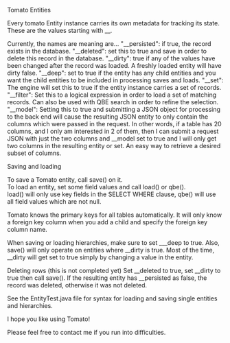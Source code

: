 
Tomato Entities

Every tomato Entity instance carries its own metadata for tracking its state.  These are the values starting with __.

Currently, the names are meaning are...
"__persisted": if true, the record exists in the database.
"__deleted": set this to true and save in order to delete this record in the database.
"__dirty": true if any of the values have been changed after the record was loaded.  A freshly loaded entity will have dirty false.
"__deep": set to true if the entity has any child entities and you want the child entities to be included in processing saves and loads.
"__set": The engine will set this to true if the entity instance carries a set of records.
"__filter": Set this to a logical expression in order to load a set of matching records.  Can also be used with QBE search in order to refine the selection.
"__model": Setting this to true and submitting a JSON object for processing to the back end will cause the resulting JSON entity to only contain the columns which were 
passed in the request.  In other words, if a table has 20 columns, and I only am interested in 2 of them, then I can submit a request JSON with just the two columns and __model set to true and I 
will only get two columns in the resulting entity or set.  An easy way to retrieve a desired subset of columns.

Saving and loading

To save a Tomato entity, call save() on it.  
To load an entity, set some field values and call load() or qbe().  
load() will only use key fields in the SELECT WHERE clause, qbe() will use all field values which are not null.

Tomato knows the primary keys for all tables automatically.  It will only know a foreign key column when you add a child and specify the foreign key column name.

When saving or loading hierarchies, make sure to set ___deep to true.  Also, save() will only operate on entities where __dirty is true.  Most of the time, __dirty will get set to 
true simply by changing a value in the entity.  

Deleting rows (this is not completed yet)
Set __deleted to true, set __dirty to true then call save().  If the resulting entity has __persisted as false, the record was deleted, otherwise it was not deleted.

See the EntityTest.java file for syntax for loading and saving single entities and hierarchies.  

I hope you like using Tomato!

Please feel free to contact me if you run into difficulties.


